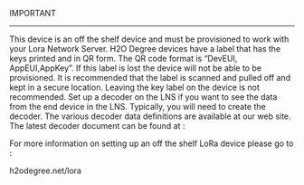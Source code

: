 IMPORTANT

----

This device is an off the shelf device and must be provisioned to work with your Lora Network Server.
H2O Degree devices have a label that has the keys printed and in QR form. The QR code format is “DevEUI, AppEUI,AppKey”. If this label is lost the device will not be able to be provisioned. It is recommended that the label is scanned and pulled off and kept in a secure location. Leaving the key label on the device is not recommended. 
Set up a decoder on the LNS if you want to see the data from the end device in the LNS.  Typically, you will need to create the decoder.  The various decoder data definitions are available at our web site. The latest decoder document can be found at :

For more information on setting up an off the shelf LoRa device please go to :

h2odegree.net/lora
